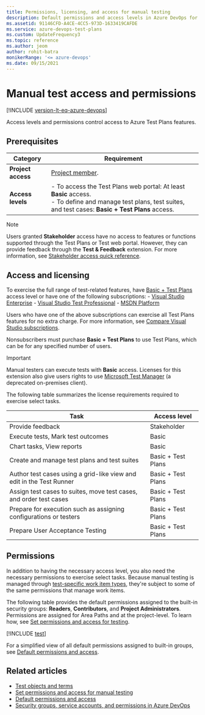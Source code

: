 ```yaml
---
title: Permissions, licensing, and access for manual testing
description: Default permissions and access levels in Azure DevOps for manual and exploratory testing and problems.
ms.assetid: 91146CFD-A4CE-4CC5-973D-1633419CAFDE
ms.service: azure-devops-test-plans
ms.custom: UpdateFrequency3
ms.topic: reference
ms.author: jeom
author: rohit-batra
monikerRange: '<= azure-devops'
ms.date: 09/15/2021
---
```


# Manual test access and permissions 

[!INCLUDE [version-lt-eq-azure-devops](../includes/version-lt-eq-azure-devops.md)]

Access levels and permissions control access to Azure Test Plans features. 

## Prerequisites

| Category | Requirement |
|--------------|-------------|
| **Project access** | [Project member](../../organizations/security/add-users-team-project.md). |
| **Access levels** |- To access the Test Plans web portal: At least **Basic** access.<br>- To define and manage test plans, test suites, and test cases: **Basic + Test Plans** access.|

> [!NOTE]  
> Users granted **Stakeholder** access have no access to features or functions supported through the Test Plans or Test web portal. However, they can provide feedback through the **Test & Feedback** extension. For more information, see [Stakeholder access quick reference](../organizations/security/stakeholder-access.md).

## Access and licensing 

To exercise the full range of test-related features, have [Basic + Test Plans](../organizations/billing/buy-access-tfs-test-hub.md) access level or have one of the following subscriptions:
	- [Visual Studio Enterprise](https://visualstudio.microsoft.com/vs/enterprise/)
	- [Visual Studio Test Professional](https://visualstudio.microsoft.com/vs/test-professional/)
	- [MSDN Platform](https://visualstudio.microsoft.com/msdn-platforms/)

Users who have one of the above subscriptions can exercise all Test Plans features for no extra charge. For more information, see [Compare Visual Studio subscriptions](https://www.visualstudio.com/vs/pricing).
 
Nonsubscribers must purchase **Basic + Test Plans** to use Test Plans, which can be for any specified number of users.

> [!IMPORTANT]  
> Manual testers can execute tests with **Basic** access. Licenses for this extension also give users rights to use [Microsoft Test Manager](/previous-versions/azure/devops/test/mtm/guidance-mtm-usage) (a deprecated on-premises client).

The following table summarizes the license requirements required to exercise select tasks. 

| Task  | Access level|
| --- | --- |
| Provide feedback | Stakeholder | 
| Execute tests, Mark test outcomes | Basic |
| Chart tasks, View reports | Basic |
| Create and manage test plans and test suites | Basic + Test Plans  |
| Author test cases using a grid-like view and edit in the Test Runner | Basic + Test Plans  |
| Assign test cases to suites, move test cases, and order test cases | Basic + Test Plans  |
| Prepare for execution such as assigning configurations or testers | Basic + Test Plans  | 
| Prepare User Acceptance Testing | Basic + Test Plans  |

<a id="access-by-user-role"></a>

## Permissions

In addition to having the necessary access level, you also need the necessary permissions to exercise select tasks. Because manual testing is managed through [test-specific work item types](test-objects-overview.md), they're subject to some of the same permissions that manage work items.  

The following table provides the default permissions assigned to the built-in security groups: **Readers**, **Contributors**, and **Project Administrators**. Permissions are assigned for Area Paths and at the project-level. To learn how, see [Set permissions and access for testing](../organizations/security/set-permissions-access-test.md). 


[!INCLUDE [test](../organizations/security/includes/test.md)] 

For a simplified view of all default permissions assigned to built-in groups, see [Default permissions and access](../organizations/security/permissions-access.md).  
 
## Related articles

- [Test objects and terms](test-objects-overview.md)  
- [Set permissions and access for manual testing](../organizations/security/set-permissions-access-test.md)  
- [Default permissions and access](../organizations/security/permissions-access.md)  
- [Security groups, service accounts, and permissions in Azure DevOps](../organizations/security/permissions.md)
